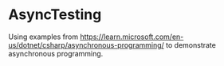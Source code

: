 # AsyncTesting

Using examples from https://learn.microsoft.com/en-us/dotnet/csharp/asynchronous-programming/ to demonstrate asynchronous programming.
